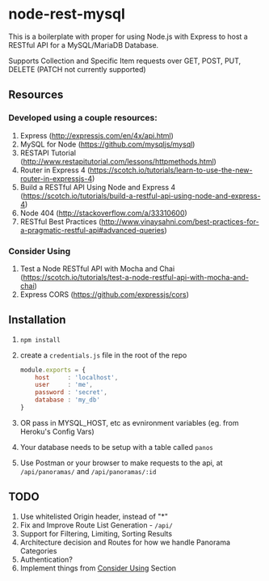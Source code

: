 # node-rest-mysql

This is a boilerplate with proper for using Node.js with Express to host a RESTful API for a MySQL/MariaDB Database.

Supports Collection and Specific Item requests over GET, POST, PUT, DELETE (PATCH not currently supported)

## Resources

### Developed using a couple resources:

1. Express (http://expressjs.com/en/4x/api.html)
2. MySQL for Node (https://github.com/mysqljs/mysql)
3. RESTAPI Tutorial (http://www.restapitutorial.com/lessons/httpmethods.html)
4. Router in Express 4 (https://scotch.io/tutorials/learn-to-use-the-new-router-in-expressjs-4)
5. Build a RESTful API Using Node and Express 4 (https://scotch.io/tutorials/build-a-restful-api-using-node-and-express-4)
6. Node 404 (http://stackoverflow.com/a/33310600)
7. RESTful Best Practices (http://www.vinaysahni.com/best-practices-for-a-pragmatic-restful-api#advanced-queries)

### Consider Using

1. Test a Node RESTful API with Mocha and Chai (https://scotch.io/tutorials/test-a-node-restful-api-with-mocha-and-chai)
2. Express CORS (https://github.com/expressjs/cors)

## Installation

1. `npm install`

2. create a `credentials.js` file in the root of the repo

   ```javascript
   module.exports = {
       host     : 'localhost',
       user     : 'me',
       password : 'secret',
       database : 'my_db'
   }
   ```

3. OR pass in MYSQL_HOST, etc as evnironment variables (eg. from Heroku's Config Vars)

4. Your database needs to be setup with a table called `panos`

5. Use Postman or your browser to make requests to the api, at `/api/panoramas/` and `/api/panoramas/:id`

## TODO

1. Use whitelisted Origin header, instead of "*"
2. Fix and Improve Route List Generation - `/api/`
3. Support for Filtering, Limiting, Sorting Results
4. Architecture decision and Routes for how we handle Panorama Categories
5. Authentication?
6. Implement things from [Consider Using](#consider-using) Section